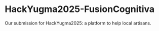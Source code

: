# HackYugma2025-FusionCognitiva
Our submission for HackYugma2025: a platform to help local artisans.
